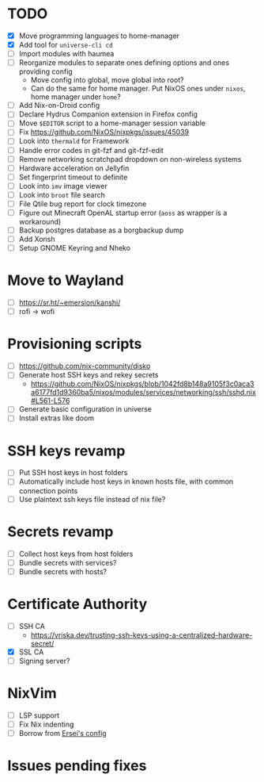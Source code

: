 # TODO

- [x] Move programming languages to home-manager
- [x] Add tool for `universe-cli cd`
- [ ] Import modules with haumea
- [ ] Reorganize modules to separate ones defining options and ones providing config
  - Move config into global, move global into root?
  - Can do the same for home manager. Put NixOS ones under `nixos`, home manager under `home`?
- [ ] Add Nix-on-Droid config
- [ ] Declare Hydrus Companion extension in Firefox config
- [ ] Move `$EDITOR` script to a home-manager session variable
- [ ] Fix https://github.com/NixOS/nixpkgs/issues/45039
- [ ] Look into `thermald` for Framework
- [ ] Handle error codes in git-fzf and git-fzf-edit
- [ ] Remove networking scratchpad dropdown on non-wireless systems
- [ ] Hardware acceleration on Jellyfin
- [ ] Set fingerprint timeout to definite
- [ ] Look into `imv` image viewer
- [ ] Look into `broot` file search
- [ ] File Qtile bug report for clock timezone
- [ ] Figure out Minecraft OpenAL startup error (`aoss` as wrapper is a workaround)
- [ ] Backup postgres database as a borgbackup dump
- [ ] Add Xonsh
- [ ] Setup GNOME Keyring and Nheko

# Move to Wayland
- [ ] https://sr.ht/~emersion/kanshi/
- [ ] rofi -> wofi

# Provisioning scripts
- [ ] https://github.com/nix-community/disko
- [ ] Generate host SSH keys and rekey secrets
  - https://github.com/NixOS/nixpkgs/blob/1042fd8b148a9105f3c0aca3a6177fd1d9360ba5/nixos/modules/services/networking/ssh/sshd.nix#L561-L576
- [ ] Generate basic configuration in universe
- [ ] Install extras like doom

# SSH keys revamp
- [ ] Put SSH host keys in host folders
- [ ] Automatically include host keys in known hosts file, with common connection points
- [ ] Use plaintext ssh keys file instead of nix file?

# Secrets revamp
- [ ] Collect host keys from host folders
- [ ] Bundle secrets with services?
- [ ] Bundle secrets with hosts?

# Certificate Authority
- [ ] SSH CA
  - https://vriska.dev/trusting-ssh-keys-using-a-centralized-hardware-secret/
- [x] SSL CA
- [ ] Signing server?

# NixVim
- [ ] LSP support
- [ ] Fix Nix indenting
- [ ] Borrow from [Ersei's config](https://git.sr.ht/~fd/nix-configs/tree/main/item/home/common/nvim)

# Issues pending fixes

